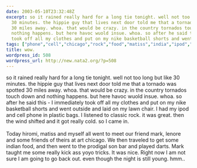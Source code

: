 ```yaml
---
date: 2003-05-10T23:32:48Z
excerpt: so it rained really hard for a long tie tonight. well not too long but like
  30 minutes. the hippie guy that lives next door told me that a tornado was spotted
  30 miles away. whoa. that would be crazy. in the country tornados touch down and
  nothing happens. but here havoc wuold insue. whoa. so after he said this - I immediately
  took off all my clothes and put on my nike basketball shorts and went ...
tags: ["phone","cell","chicago","rock","food","matiss","india","ipod","hiromi","travel"]
title: wow.
wordpress_id: 508
wordpress_url: http://new.nata2.org/?p=508
---
```


so it rained really hard for a long tie tonight. well not too long but like 30 minutes. the hippie guy that lives next door told me that a tornado was spotted 30 miles away. whoa. that would be crazy. in the country tornados touch down and nothing happens. but here havoc wuold insue. whoa. so after he said this - I immediately took off all my clothes and put on my nike basketball shorts and went outside and laid on my lawn chair. I had my ipod and cell phone in plastic bags. I listened to classic rock. it was great. then the wind shifted and it got really cold. so I came in. <br/><br/>Today hiromi, matiss and myself  all went to meet our friend mark, lenore and some friends of theirs at art chicago. We then traveled to get some indian food, and then went to the prodigal son bar and played darts. Mark taught me some really kick ass yoyo tricks. It was nice. Right now I am not sure I am going to go back out. even though the night is still young. hmm.. 
